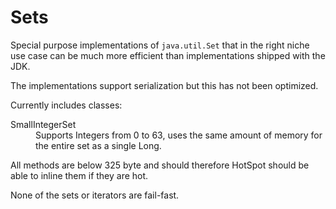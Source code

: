 Sets
====

Special purpose implementations of `java.util.Set` that in the right niche use case can be much more efficient than implementations shipped with the JDK.

The implementations support serialization but this has not been optimized.

Currently includes classes:
<dl>
<dt>SmallIntegerSet</dt>
<dd>Supports Integers from 0 to 63, uses the same amount of memory for the entire set as a single Long.</dd>
</dl>

All methods are below 325 byte and should therefore HotSpot should be able to inline them if they are hot.

None of the sets or iterators are fail-fast.